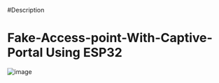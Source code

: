 #Description
# Fake-Access-point-With-Captive-Portal Using ESP32
![image](https://github.com/user-attachments/assets/8ba60e08-691b-4d6d-ba36-b159a6793bce)


